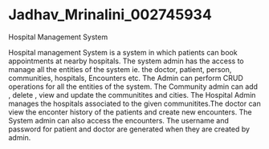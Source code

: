 # Jadhav_Mrinalini_002745934

Hospital Management System

Hospital management System is a system in which patients can book appointments at nearby hospitals. The system admin has the access to manage all the entities of the system ie. the doctor, patient, person, communities, hospitals, Encounters etc. The Admin can perform CRUD operations for all the entities of the system. The Community admin can add , delete , view and update the communitites and cities. The Hospital Admin manages the hospitals associated to the given communitites.The doctor can view the enconter history of the patients and create new encounters. The System admin can also access the encounters.
The username and password for patient and doctor are generated when they are created by admin. 

